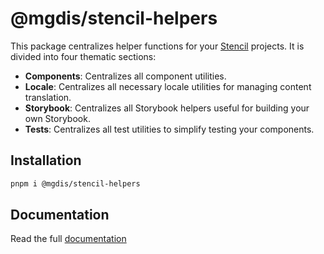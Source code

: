 # @mgdis/stencil-helpers

This package centralizes helper functions for your [Stencil](https://stenciljs.com/) projects. It is divided into four thematic sections:

- **Components**: Centralizes all component utilities.
- **Locale**: Centralizes all necessary locale utilities for managing content translation.
- **Storybook**: Centralizes all Storybook helpers useful for building your own Storybook.
- **Tests**: Centralizes all test utilities to simplify testing your components.

## Installation

```bash
pnpm i @mgdis/stencil-helpers
```

## Documentation

Read the full [documentation](./docs/README.md)
